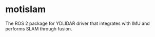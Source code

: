 # motislam
The ROS 2 package for YDLIDAR driver that integrates with IMU and performs SLAM through fusion.
